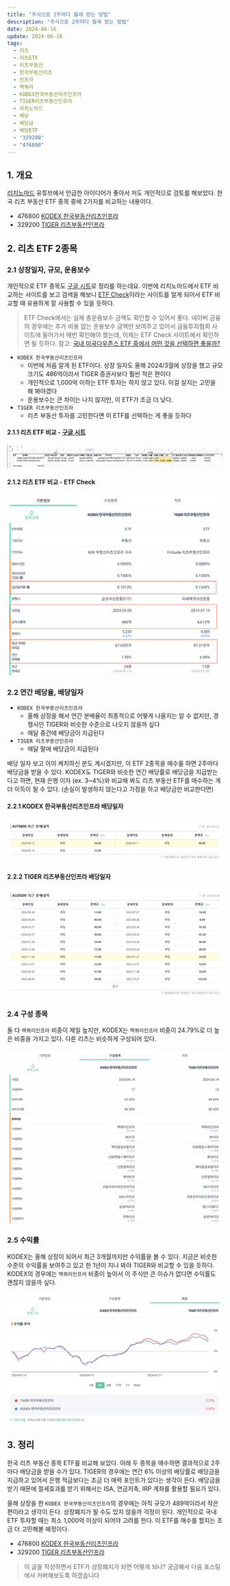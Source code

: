 ```yaml
---
title: "주식으로 2주마다 월세 받는 방법"
description: "주식으로 2주마다 월세 받는 방법"
date: 2024-06-16
update: 2024-06-16
tags:
  - 리츠
  - 리츠ETF
  - 리츠부동산
  - 한국부동산리츠
  - 인프라
  - 맥쿼리
  - KODEX한국부동산리츠인프라
  - TIGER리츠부동산인프라
  - 리치노마드
  - 배당
  - 배당금
  - 배당ETF
  - "329200"
  - "476800"
---
```


## 1. 개요

[리치노마드](https://www.youtube.com/watch?v=qu9mhDmZ1SA) 유튜브에서 언급한 아이디어가 좋아서 저도 개인적으로 검토를 해보았다. 한국 리츠 부동산 ETF 종목 중에 2가지를 비교하는 내용이다.

- 476800	[KODEX 한국부동산리츠인프라](https://finance.naver.com/item/main.naver?code=476800)
- 329200	[TIGER 리츠부동산인프라](https://finance.naver.com/item/main.naver?code=329200)

## 2. 리츠 ETF 2종목



### 2.1 상장일자, 규모, 운용보수

개인적으로 ETF 종목도 [구글 시트](https://docs.google.com/spreadsheets/d/11kbUc6UClddhaStg6biPkQhFeC8ssGRITeYg1ZDxu8s/edit?gid=2061047286#gid=2061047286)로 정리를 하는데요. 이번에 리치노마드에서 ETF 비교하는 사이트를 보고 검색을 해보니 [ETF Check](https://www.etfcheck.co.kr/mobile/etpitem/476800/compare?compCode[]=329200)이라는 사이트를 알게 되어서 ETF 비교할 때 유용하게 잘 사용할 수 있을 듯하다.

> ETF Check에서는 실제 총운용보수 금액도 확인할 수 있어서 좋다. 네이버 금융의 경우에는 추가 비용 없는 운용보수 금액만 보여주고 있어서 금융투자협회 사이트에 들어가서 매번 확인해야 했는데, 이제는 ETF Check 사이트에서 확인하면 될 듯하다. 
> 참고: [국내 미국다우존스 ETF 중에서 어떤 것을 선택하면 좋을까?](https://finance.advenoh.pe.kr/국내-미국다우존스-ETF중에서-어떤-것을-선택하면-좋을까/)

- `KODEX 한국부동산리츠인프라`
  - 이번에 처음 알게 된 ETF이다. 상장 일자도 올해 2024/3월에 상장을 했고 규모 크기도 486억이라서 TIGER 증권사보다 훨씬 적은 편이다
  - 개인적으로 1,000억 이하는 ETF 투자는 하지 않고 있다. 이걸 살지는 고민을 해 봐야겠다
  - 운용보수는 큰 차이는 나지 않지만, 이 ETF가 조금 더 낮다.
- `TIGER 리츠부동산인프라`
  - 리츠 부동산 투자를 고민한다면 이 ETF를 선택하는 게 좋을 듯하다



#### 2.1.1 리츠 ETF 비교 - [구글 시트](https://docs.google.com/spreadsheets/d/11kbUc6UClddhaStg6biPkQhFeC8ssGRITeYg1ZDxu8s/edit?gid=2061047286#gid=2061047286)

![리츠 ETF 비교 - 구글 시트](image-20240616155125176.png)



#### 2.1.2 리츠 ETF 비교 - ETF Check

![리츠 ETF 비교 - ETF Check](image-20240616155133283.png)



### 2.2 연간 배당율, 배당일자

- `KODEX 한국부동산리츠인프라`
  - 올해 상장을 해서 연간 분배율이 최종적으로 어떻게 나올지는 알 수 없지만, 경쟁사인 TIGER와 비슷한 수준으로 나오지 않을까 싶다
  - 매달 중간에 배당금이 지급된다
- `TIGER 리츠부동산인프라`
  - 매달 말에 배당금이 지급된다

배당 일자 보고 이미 케치하신 분도 계시겠지만, 이 ETF 2종목을 매수를 하면 2주마다 배당금을 받을 수 있다. KODEX도 TIGER와 비슷한 연간 배당률로 배당금을 지급받는다고 하면, 현재 은행 이자 (ex. 3~4%)와 비교해 봐도 리츠 부동산 ETF를 매수하는 게 더 이득이 될 수 있다. (손실이 발생하지 않는다고 가정을 하고 배당금만 비교한다면)

#### 2.2.1 KODEX 한국부동산리츠인프라 배당일자

![KODEX 한국부동산리츠인프라 배당일자](image-20240616155142243.png)

#### 2.2.2 TIGER 리츠부동산인프라 배당일자

![TIGER 리츠부동산인프라 배당일자](image-20240616155148074.png)

### 2.4 구성 종목

둘 다 `맥쿼리인프라` 비중이 제일 높지만, KODEX는 `맥쿼리인프라` 비중이 24.79%로 더 높은 비중을 가지고 있다. 다른 리츠는 비슷하게 구성되어 있다.

![구성 종목 비교](image-20240616155200604.png)

### 2.5 수익률

KODEX는 올해 상장이 되어서 최근 3개월까지만 수익률을 볼 수 있다. 지금은 비슷한 수준의 수익률을 보여주고 있고 한 1년이 지나 봐야 TIGER와 비교할 수 있을 듯하다. KODEX의 경우에는 `맥쿼리인프라` 비중이 높아서 이 주식만 큰 이슈가 없다면 수익률도 괜찮지 않을까 싶다.

![수익률 비교](image-20240616155210740.png)

## 3. 정리

한국 리츠 부동산 종목 ETF를 비교해 보았다. 아래 두 종목을 매수하면 결과적으로 2주마다 배당금을 받을 수가 있다. TIGER의 경우에는 연간 6% 이상의 배당률로 배당금을 지급하고 있어서 은행 적금보다는 조금 더 매력 포인트가 있다는 생각이 든다. 배당금을 받기 때문에 절세효과를 받기 위해서는 ISA, 연금저축, IRP 계좌를 활용할 필요가 있다.

올해 상장을 한 `KODEX 한국부동산리츠인프라`의 경우에는 아직 규모가 489억이라서 작은 편이라고 생각이 든다. 상장폐지가 될 수도 있지 않을까 걱정이 된다. 개인적으로 국내 ETF 투자할 때는 최소 1,000억 이상이 되어야 고려를 한다. 이 ETF를 매수를 할지는 조금 더 고민해볼 예정이다.

- 476800	[KODEX 한국부동산리츠인프라](https://finance.naver.com/item/main.naver?code=476800)
- 329200	[TIGER 리츠부동산인프라](https://finance.naver.com/item/main.naver?code=329200)

> 이 글을 작성하면서 ETF가 상장폐지가 되면 어떻게 되나? 궁금해서 다음 포스팅에서 커버해보도록 하겠습니다
